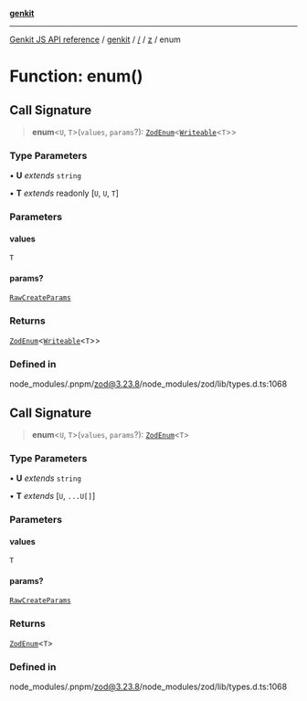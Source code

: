 [**genkit**](../../../README.md)

***

[Genkit JS API reference](../../../../README.md) / [genkit](../../../README.md) / [/](../../../README.md) / [z](../README.md) / enum

# Function: enum()

## Call Signature

> **enum**\<`U`, `T`\>(`values`, `params`?): [`ZodEnum`](../classes/ZodEnum.md)\<[`Writeable`](../type-aliases/Writeable.md)\<`T`\>\>

### Type Parameters

• **U** *extends* `string`

• **T** *extends* readonly [`U`, `U`, `T`]

### Parameters

#### values

`T`

#### params?

[`RawCreateParams`](../type-aliases/RawCreateParams.md)

### Returns

[`ZodEnum`](../classes/ZodEnum.md)\<[`Writeable`](../type-aliases/Writeable.md)\<`T`\>\>

### Defined in

node\_modules/.pnpm/zod@3.23.8/node\_modules/zod/lib/types.d.ts:1068

## Call Signature

> **enum**\<`U`, `T`\>(`values`, `params`?): [`ZodEnum`](../classes/ZodEnum.md)\<`T`\>

### Type Parameters

• **U** *extends* `string`

• **T** *extends* [`U`, `...U[]`]

### Parameters

#### values

`T`

#### params?

[`RawCreateParams`](../type-aliases/RawCreateParams.md)

### Returns

[`ZodEnum`](../classes/ZodEnum.md)\<`T`\>

### Defined in

node\_modules/.pnpm/zod@3.23.8/node\_modules/zod/lib/types.d.ts:1068
